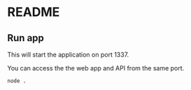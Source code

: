 # README

## Run app

This will start the application on port 1337.

You can access the the web app and API from the same port.

```shell
node .
```
